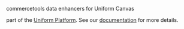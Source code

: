 commercetools data enhancers for Uniform Canvas

part of the [Uniform Platform](https://uniform.app). See our [documentation](https://docs.uniform.app) for more details.
